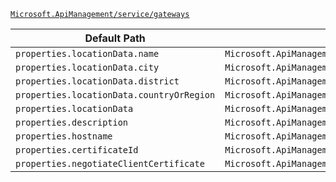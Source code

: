 [`Microsoft.ApiManagement/service/gateways`](https://docs.microsoft.com/en-us/azure/templates/microsoft.apimanagement/service/gateways)

| Default Path | Alias |
|---|---|
| `properties.locationData.name` | `Microsoft.ApiManagement/service/gateways/locationData.name` |
| `properties.locationData.city` | `Microsoft.ApiManagement/service/gateways/locationData.city` |
| `properties.locationData.district` | `Microsoft.ApiManagement/service/gateways/locationData.district` |
| `properties.locationData.countryOrRegion` | `Microsoft.ApiManagement/service/gateways/locationData.countryOrRegion` |
| `properties.locationData` | `Microsoft.ApiManagement/service/gateways/locationData` |
| `properties.description` | `Microsoft.ApiManagement/service/gateways/description` |
| `properties.hostname` | `Microsoft.ApiManagement/service/gateways/hostnameConfigurations.hostname` |
| `properties.certificateId` | `Microsoft.ApiManagement/service/gateways/hostnameConfigurations.certificateId` |
| `properties.negotiateClientCertificate` | `Microsoft.ApiManagement/service/gateways/hostnameConfigurations.negotiateClientCertificate` |

